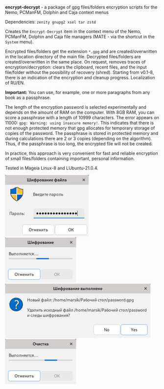 **encrypt-decrypt** - a package of gpg files/folders encryption scripts for the Nemo, PCManFM, Dolphin and Caja context menus

Dependencies: `zenity gnupg2 xsel tar zstd`

Creates the `Encrypt-Decrypt` item in the context menu of the Nemo, PCManFM, Dolphin and Caja file managers (MATE - via the shortcut in the `System` menu).

Encrypted files/folders get the extension `*.gpg` and are created/overwritten in the location directory of the main file. Decrypted files/folders are created/overwritten in the same place. On request, removes traces of encryption/decryption: clears the clipboard, recent files, and the input file/folder without the possibility of recovery (shred). Starting from v0.1-8, there is an indication of the encryption and cleanup progress. Localization of RU/EN.

**Important:** You can use, for example, one or more paragraphs from any book as a passphrase.

The length of the encryption password is selected experimentally and depends on the amount of RAM on the computer. With 8GB RAM, you can score a passphrase with a length of 10999 characters. The error appears on 11000: `gpg: Warning: using insecure memory!`. This indicates that there is not enough protected memory that gpg allocates for temporary storage of copies of the password. The passphrase is stored in protected memory and during calculations there are 2 or 3 copies (depending on the algorithm). Thus, if the passphrase is too long, the encrypted file will not be created.

In practice, this approach is very convenient for fast and reliable encryption of small files/folders containing important, personal information.

Tested in Mageia Linux-8 and LUbuntu-21.0.4.

![](https://github.com/AKotov-dev/encrypt-decrypt/blob/main/ScreenShots/encrypt-decrypt1.png)  ![](https://github.com/AKotov-dev/encrypt-decrypt/blob/main/ScreenShots/encrypt-decrypt2.png)  ![](https://github.com/AKotov-dev/encrypt-decrypt/blob/main/ScreenShots/encrypt-decrypt3.png)  ![](https://github.com/AKotov-dev/encrypt-decrypt/blob/main/ScreenShots/encrypt-decrypt4.png)
